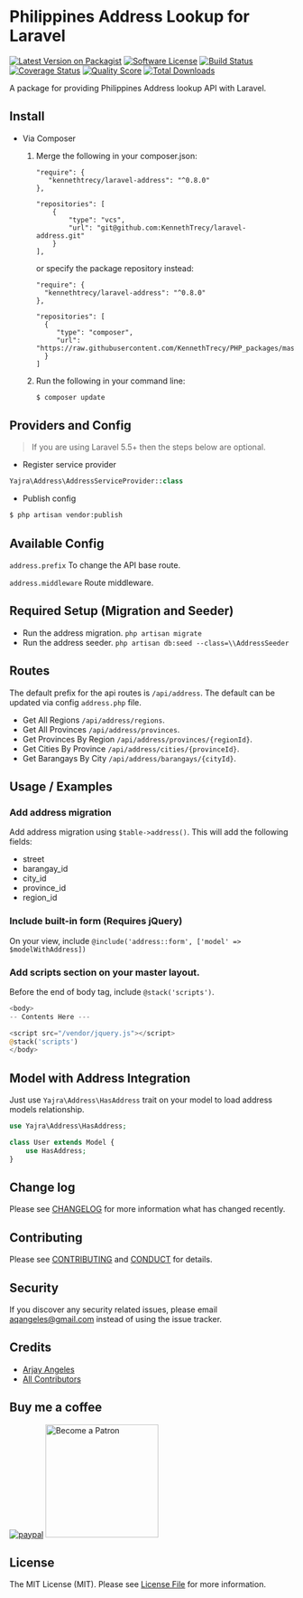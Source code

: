 # Philippines Address Lookup for Laravel

[![Latest Version on Packagist][ico-version]][link-packagist]
[![Software License][ico-license]](LICENSE.md)
[![Build Status][ico-travis]][link-travis]
[![Coverage Status][ico-scrutinizer]][link-scrutinizer]
[![Quality Score][ico-code-quality]][link-code-quality]
[![Total Downloads][ico-downloads]][link-downloads]

A package for providing Philippines Address lookup API with Laravel.

## Install

- Via Composer
  1. Merge the following in your composer.json:
     ```
     "require": {
        "kennethtrecy/laravel-address": "^0.8.0"
     },

     "repositories": [
         {
             "type": "vcs",
             "url": "git@github.com:KennethTrecy/laravel-address.git"
         }
     ],
     ```

	  or specify the package repository instead:
	  ```
     "require": {
        "kennethtrecy/laravel-address": "^0.8.0"
     },

     "repositories": [
        {
           "type": "composer",
           "url": "https://raw.githubusercontent.com/KennethTrecy/PHP_packages/master"
        }
     ]
	  ```
  2. Run the following in your command line:
     ``` bash
     $ composer update
     ```

## Providers and Config
> If you are using Laravel 5.5+ then the steps below are optional.

- Register service provider
```php
Yajra\Address\AddressServiceProvider::class
```

- Publish config
```bash
$ php artisan vendor:publish
```

## Available Config

`address.prefix` To change the API base route.

`address.middleware` Route middleware.

## Required Setup (Migration and Seeder)

- Run the address migration. `php artisan migrate`
- Run the address seeder. `php artisan db:seed --class=\\AddressSeeder`

## Routes

The default prefix for the api routes is `/api/address`. The default can be updated via config `address.php` file.

- Get All Regions `/api/address/regions`.
- Get All Provinces `/api/address/provinces`.
- Get Provinces By Region `/api/address/provinces/{regionId}`.
- Get Cities By Province `/api/address/cities/{provinceId}`.
- Get Barangays By City `/api/address/barangays/{cityId}`.

## Usage / Examples

### Add address migration

Add address migration using `$table->address()`. This will add the following fields:
- street
- barangay_id
- city_id
- province_id
- region_id

### Include built-in form (Requires jQuery)

On your view, include `@include('address::form', ['model' => $modelWithAddress])`

### Add scripts section on your master layout.

Before the end of body tag, include `@stack('scripts')`.

```php
<body>
-- Contents Here ---

<script src="/vendor/jquery.js"></script>
@stack('scripts')
</body>
```

## Model with Address Integration

Just use `Yajra\Address\HasAddress` trait on your model to load address models relationship.

```php
use Yajra\Address\HasAddress;

class User extends Model {
    use HasAddress;
}
```

## Change log

Please see [CHANGELOG](CHANGELOG.md) for more information what has changed recently.

## Contributing

Please see [CONTRIBUTING](CONTRIBUTING.md) and [CONDUCT](CONDUCT.md) for details.

## Security

If you discover any security related issues, please email aqangeles@gmail.com instead of using the issue tracker.

## Credits

- [Arjay Angeles][link-author]
- [All Contributors][link-contributors]

## Buy me a coffee

[![paypal](https://www.paypalobjects.com/en_US/i/btn/btn_donateCC_LG.gif)](https://www.paypal.me/yajra)
<a href='https://www.patreon.com/bePatron?u=4521203'><img alt='Become a Patron' src='https://s3.amazonaws.com/patreon_public_assets/toolbox/patreon.png' border='0' width='200px' ></a>

## License

The MIT License (MIT). Please see [License File](LICENSE.md) for more information.

[ico-version]: https://img.shields.io/packagist/v/yajra/laravel-address.svg?style=flat-square
[ico-license]: https://img.shields.io/badge/license-MIT-brightgreen.svg?style=flat-square
[ico-travis]: https://img.shields.io/travis/yajra/laravel-address/master.svg?style=flat-square
[ico-scrutinizer]: https://img.shields.io/scrutinizer/coverage/g/yajra/laravel-address.svg?style=flat-square
[ico-code-quality]: https://img.shields.io/scrutinizer/g/yajra/laravel-address.svg?style=flat-square
[ico-downloads]: https://img.shields.io/packagist/dt/yajra/laravel-address.svg?style=flat-square

[link-packagist]: https://packagist.org/packages/yajra/laravel-address
[link-travis]: https://travis-ci.org/yajra/laravel-address
[link-scrutinizer]: https://scrutinizer-ci.com/g/yajra/laravel-address/code-structure
[link-code-quality]: https://scrutinizer-ci.com/g/yajra/laravel-address
[link-downloads]: https://packagist.org/packages/yajra/laravel-address
[link-author]: https://github.com/yajra
[link-contributors]: ../../contributors

